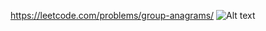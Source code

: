 https://leetcode.com/problems/group-anagrams/
![Alt text](https://user-images.githubusercontent.com/6461423/101292623-9c69b800-3808-11eb-85b4-10c559b03c38.png)
